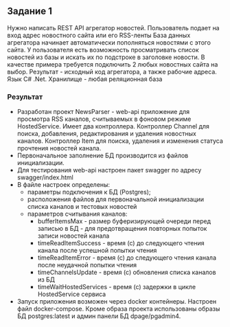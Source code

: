 ## Задание 1

Нужно написать REST API агрегатор новостей. Пользователь подает на вход адрес новостного сайта или его RSS-ленты
База данных агрегатора начинает автоматически пополняться новостями с этого сайта. 
У пользователя есть возможность просматривать список новостей из базы и искать их по подстроке в заголовке новости. 
В качестве примера требуется подключить 2 любых новостных сайта на выбор. 
Результат - исходный код агрегатора, а также рабочие адреса. Язык C# .Net. Хранилище - любая реляционная база 

### Результат
- Разработан проект NewsParser - web-api приложение для просмотра RSS каналов, считываемых в фоновом режиме HostedService. 
  Имеет два контроллера. Контроллер Channel для поиска, добавления, редактирования и удаления новостных каналов.
  Контроллер Item для поиска, удаления и изменения статуса прочтения новостей канала.
- Первоначальное заполнение БД производится из файлов инициализации.
- Для тестирования web-api настроен пакет swagger по адресу swagger/index.html
- В файле настроек определены:
  - параметры подключения к БД (Postgres);
  - расположения файлов для первоначальной инициализации списка каналов и тестовых новостей
  - параметров считывания каналов:
    - bufferItemsMax - размер буферизирующей очереди перед записью в БД - для предотвращения повторных попыток записи новостей канала
    - timeReadItemSuccess - время (с) до следующего чтения канала после успешной попытки чтения
    - timeReadItemError - время (с) до следующего чтения канала после неудачной попытки чтения
    - timeChannelsUpdate - время (с) обновления списка каналов из БД
    - timeWaitHostedServices - время (с) задержки в цикле HostedService сервиса 
- Запуск приложения возможен через docker контейнеры. Настроен файл docker-compose. 
  Кроме образа проекта использованы образы БД postgres:latest и админ панели БД dpage/pgadmin4.
